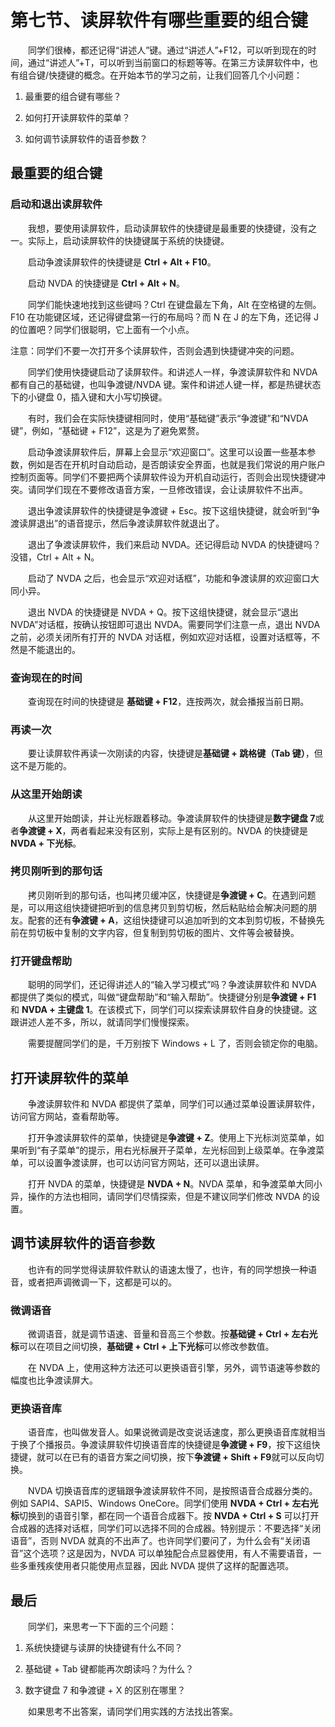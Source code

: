 # 第七节、读屏软件有哪些重要的组合键

　　同学们很棒，都还记得“讲述人”键。通过“讲述人”+F12，可以听到现在的时间，通过“讲述人”+T，可以听到当前窗口的标题等等。在第三方读屏软件中，也有组合键/快捷键的概念。在开始本节的学习之前，让我们回答几个小问题：

1. 最重要的组合键有哪些？

2. 如何打开读屏软件的菜单？

3. 如何调节读屏软件的语音参数？

## 最重要的组合键
### 启动和退出读屏软件
　　我想，要使用读屏软件，启动读屏软件的快捷键是最重要的快捷键，没有之一。实际上，启动读屏软件的快捷键属于系统的快捷键。

　　启动争渡读屏软件的快捷键是 **Ctrl + Alt + F10**。

　　启动 NVDA 的快捷键是 **Ctrl + Alt + N**。

　　同学们能快速地找到这些键吗？Ctrl 在键盘最左下角，Alt 在空格键的左侧。F10 在功能键区域，还记得键盘第一行的布局吗？而 N 在 J 的左下角，还记得 J 的位置吧？同学们很聪明，它上面有一个小点。

注意：同学们不要一次打开多个读屏软件，否则会遇到快捷键冲突的问题。

　　同学们使用快捷键启动了读屏软件。和讲述人一样，争渡读屏软件和 NVDA 都有自己的基础键，也叫争渡键/NVDA 键。案件和讲述人键一样，都是热键状态下的小键盘 0，插入键和大小写切换键。

　　有时，我们会在实际快捷键相同时，使用“基础键”表示“争渡键”和“NVDA 键”，例如，“基础键 + F12”，这是为了避免累赘。

　　启动争渡读屏软件后，屏幕上会显示“欢迎窗口”。这里可以设置一些基本参数，例如是否在开机时自动启动，是否朗读安全界面，也就是我们常说的用户账户控制页面等。同学们不要把两个读屏软件设为开机自动运行，否则会出现快捷键冲突。请同学们现在不要修改语音方案，一旦修改错误，会让读屏软件不出声。

　　退出争渡读屏软件的快捷键是争渡键 + Esc。按下这组快捷键，就会听到“争渡读屏退出”的语音提示，然后争渡读屏软件就退出了。

　　退出了争渡读屏软件，我们来启动 NVDA。还记得启动 NVDA 的快捷键吗？没错，Ctrl + Alt + N。

　　启动了 NVDA 之后，也会显示“欢迎对话框”，功能和争渡读屏的欢迎窗口大同小异。

　　退出 NVDA 的快捷键是 NVDA + Q。按下这组快捷键，就会显示“退出 NVDA”对话框，按确认按钮即可退出 NVDA。需要同学们注意一点，退出 NVDA 之前，必须关闭所有打开的 NVDA 对话框，例如欢迎对话框，设置对话框等，不然是不能退出的。

### 查询现在的时间
　　查询现在时间的快捷键是 **基础键 + F12**，连按两次，就会播报当前日期。

### 再读一次
　　要让读屏软件再读一次刚读的内容，快捷键是**基础键 + 跳格键（Tab 键）**，但这不是万能的。

### 从这里开始朗读
　　从这里开始朗读，并让光标跟着移动。争渡读屏软件的快捷键是**数字键盘 7**或者**争渡键 + X**，两者看起来没有区别，实际上是有区别的。NVDA 的快捷键是 **NVDA + 下光标**。

### 拷贝刚听到的那句话
　　拷贝刚听到的那句话，也叫拷贝缓冲区，快捷键是**争渡键 + C**。在遇到问题是，可以用这组快捷键把听到的信息拷贝到剪切板，然后粘贴给会解决问题的朋友。配套的还有**争渡键 + A**，这组快捷键可以追加听到的文本到剪切板，不替换先前在剪切板中复制的文字内容，但复制到剪切板的图片、文件等会被替换。

### 打开键盘帮助
　　聪明的同学们，还记得讲述人的“输入学习模式”吗？争渡读屏软件和 NVDA 都提供了类似的模式，叫做“键盘帮助”和“输入帮助”。快捷键分别是**争渡键 + F1** 和 **NVDA + 主键盘 1**。在该模式下，同学们可以探索读屏软件自身的快捷键。这跟讲述人差不多，所以，就请同学们慢慢探索。

　　需要提醒同学们的是，千万别按下 Windows + L 了，否则会锁定你的电脑。

## 打开读屏软件的菜单
　　争渡读屏软件和 NVDA 都提供了菜单，同学们可以通过菜单设置读屏软件，访问官方网站，查看帮助等。

　　打开争渡读屏软件的菜单，快捷键是**争渡键 + Z**。使用上下光标浏览菜单，如果听到“有子菜单”的提示，用右光标展开子菜单，左光标回到上级菜单。在争渡菜单，可以设置争渡读屏，也可以访问官方网站，还可以退出读屏。

　　打开 NVDA 的菜单，快捷键是 **NVDA + N**。NVDA 菜单，和争渡菜单大同小异，操作的方法也相同，请同学们尽情探索，但是不建议同学们修改 NVDA 的设置。

## 调节读屏软件的语音参数
　　也许有的同学觉得读屏软件默认的语速太慢了，也许，有的同学想换一种语音，或者把声调微调一下，这都是可以的。

### 微调语音
　　微调语音，就是调节语速、音量和音高三个参数。按**基础键 + Ctrl + 左右光标**可以在项目之间切换，**基础键 + Ctrl + 上下光标**可以修改参数值。

　　在 NVDA 上，使用这种方法还可以更换语音引擎，另外，调节语速等参数的幅度也比争渡读屏大。

### 更换语音库
　　语音库，也叫做发音人。如果说微调是改变说话速度，那么更换语音库就相当于换了个播报员。争渡读屏软件切换语音库的快捷键是**争渡键 + F9**，按下这组快捷键，就可以在已有的语音方案之间切换，按下**争渡键 + Shift + F9**就可以反向切换。

　　NVDA 切换语音库的逻辑跟争渡读屏软件不同，是按照语音合成器分类的。例如 SAPI4、SAPI5、Windows OneCore。同学们使用 **NVDA + Ctrl + 左右光标**切换到的语音引擎，都在同一个语音合成器下。按 **NVDA + Ctrl + S** 可以打开合成器的选择对话框，同学们可以选择不同的合成器。特别提示：不要选择“关闭语音”，否则 NVDA 就真的不出声了。也许同学们要问了，为什么会有“关闭语音”这个选项？这是因为，NVDA 可以单独配合点显器使用，有人不需要语音，一些多重残疾使用者只能使用点显器，因此 NVDA 提供了这样的配置选项。

## 最后
　　同学们，来思考一下下面的三个问题：

1. 系统快捷键与读屏的快捷键有什么不同？

2. 基础键 + Tab 键都能再次朗读吗？为什么？

3. 数字键盘 7 和争渡键 + X 的区别在哪里？

　　如果思考不出答案，请同学们用实践的方法找出答案。
